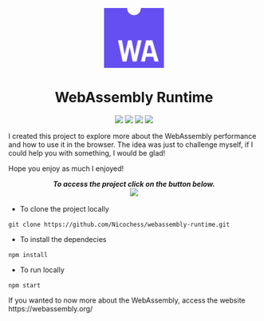 <p align="center">
<img width="120px" src="./src/assets/webassembly-icon.png">
  
</p>
<h1 align="center">WebAssembly Runtime</h1>
<p align="center">
    <img src='https://img.shields.io/badge/Sass-CC6699?style=for-the-badge&logo=sass&logoColor=white'>
    <img src='https://img.shields.io/badge/JavaScript-323330?style=for-the-badge&logo=javascript&logoColor=F7DF1E'>
    <img src="https://img.shields.io/badge/React-20232A?style=for-the-badge&logo=react&logoColor=61DAFB">
    <img src="https://img.shields.io/badge/WebAssembly-654FF0?style=for-the-badge&logo=WebAssembly&logoColor=white">
</p>
<p>I created this project to explore more about the WebAssembly performance and how to use it in the browser. The idea was just to challenge myself, if I could help you with something, I would be glad!</p>
<p>Hope you enjoy as much I enjoyed!</p>

<p align="center"><i><b>To access the project click on the button below.</b></i><br><a href="https://nicochess.github.io/webassembly-runtime/"><img src="https://user-images.githubusercontent.com/66505477/174520340-79130436-014a-45cf-b427-3edc2e7c917f.png" width="110px"></a></p>


- To clone the project locally
```
git clone https://github.com/Nicochess/webassembly-runtime.git
```

- To install the dependecies
```
npm install
```

- To run locally
```
npm start
```

<p>If you wanted to now more about the WebAssembly, access the website https://webassembly.org/</p>
